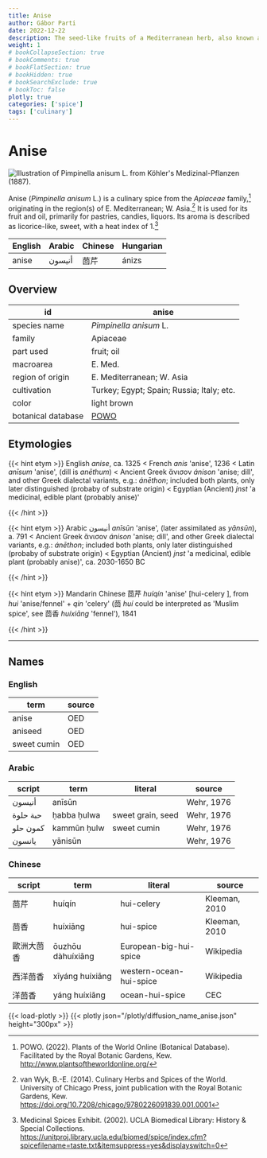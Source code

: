 ```yaml
---
title: Anise
author: Gábor Parti
date: 2022-12-22
description: The seed-like fruits of a Mediterranean herb, also known as aniseed.
weight: 1
# bookCollapseSection: true
# bookComments: true
# bookFlatSection: true
# bookHidden: true
# bookSearchExclude: true
# bookToc: false
plotly: true
categories: ['spice']
tags: ['culinary']
---
```


# Anise

![Illustration of *Pimpinella anisum* L. from Köhler's Medizinal-Pflanzen (1887).](/images/kohler/anise.png)

Anise (*Pimpinella anisum* L.) is a culinary spice from the *Apiaceae* family,[^powo] originating in the region(s) of E. Mediterranean; W. Asia.[^van_wyk_culinary_2014] It is used for its fruit and oil, primarily for pastries, candies, liquors. Its aroma is described as licorice-like, sweet, with a heat index of 1.[^ucla_medicinal_2002]

|English|Arabic|Chinese|Hungarian|
|-------|------|-------|---------|
| anise |أنيسون|   茴芹  |  ánizs  |

## Overview

|        id        |                       anise                       |
|------------------|---------------------------------------------------|
|   species name   |               *Pimpinella anisum* L.              |
|      family      |                      Apiaceae                     |
|     part used    |                     fruit; oil                    |
|     macroarea    |                      E. Med.                      |
| region of origin |             E. Mediterranean; W. Asia             |
|    cultivation   |     Turkey; Egypt; Spain; Russia; Italy; etc.     |
|       color      |                    light brown                    |
|botanical database|[POWO](https://powo.science.kew.org/taxon/846658-1)|

## Etymologies

{{< hint etym >}}
English *anise*, ca. 1325 < French *anis* 'anise', 1236 < Latin *anīsum* 'anise', (dill is *anēthum*) < Ancient Greek ἄνισον *ánison* 'anise; dill', and other Greek dialectal variants, e.g.: *ánēthon*; included both plants, only later distinguished (probaby of substrate origin) < Egyptian (Ancient) *jnst* 'a medicinal, edible plant (probably anise)'

{{< /hint >}}

{{< hint etym >}}
Arabic أنيسون *anīsūn* 'anise', (later assimilated as *yānsūn*), a. 791 < Ancient Greek ἄνισον *ánison* 'anise; dill', and other Greek dialectal variants, e.g.: *ánēthon*; included both plants, only later distinguished (probaby of substrate origin) < Egyptian (Ancient) *jnst* 'a medicinal, edible plant (probably anise)', ca. 2030-1650 BC

{{< /hint >}}

{{< hint etym >}}
Mandarin Chinese 茴芹 *huíqín* 'anise' [hui-celery ], from *hui* 'anise/fennel' + *qin* 'celery' (茴 *huí* could be interpreted as 'Muslim spice', see 茴香 *huíxiāng* 'fennel'), 1841

{{< /hint >}}

***

## Names

### English

|    term   |source|
|-----------|------|
|   anise   |  OED |
|  aniseed  |  OED |
|sweet cumin|  OED |

### Arabic

| script |    term   |     literal     |  source  |
|--------|-----------|-----------------|----------|
| أنيسون |   anīsūn  |                 |Wehr, 1976|
|حبة حلوة|ḥabba ḥulwa|sweet grain, seed|Wehr, 1976|
|كمون حلو|kammūn ḥulw|   sweet cumin   |Wehr, 1976|
| يانسون |  yānisūn  |                 |Wehr, 1976|

### Chinese

|script|       term      |        literal        |    source   |
|------|-----------------|-----------------------|-------------|
|  茴芹  |      huíqín     |       hui-celery      |Kleeman, 2010|
|  茴香  |     huíxiāng    |       hui-spice       |Kleeman, 2010|
| 歐洲大茴香|ōuzhōu dàhuíxiāng| European-big-hui-spice|  Wikipedia  |
| 西洋茴香 | xīyáng huíxiāng |western-ocean-hui-spice|  Wikipedia  |
|  洋茴香 |  yáng huíxiāng  |    ocean-hui-spice    |     CEC     |

{{< load-plotly >}}
{{< plotly json="/plotly/diffusion_name_anise.json" height="300px" >}}

[^powo]: POWO. (2022). Plants of the World Online (Botanical Database). Facilitated by the Royal Botanic Gardens, Kew. http://www.plantsoftheworldonline.org/
[^van_wyk_culinary_2014]: van Wyk, B.-E. (2014). Culinary Herbs and Spices of the World. University of Chicago Press, joint publication with the Royal Botanic Gardens, Kew. https://doi.org/10.7208/chicago/9780226091839.001.0001
[^ucla_medicinal_2002]: Medicinal Spices Exhibit. (2002). UCLA Biomedical Library: History & Special Collections. https://unitproj.library.ucla.edu/biomed/spice/index.cfm?spicefilename=taste.txt&itemsuppress=yes&displayswitch=0

